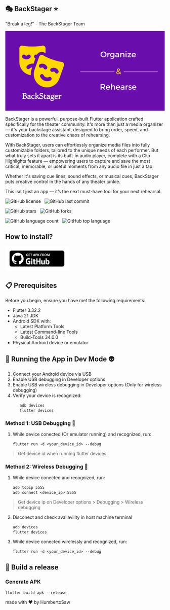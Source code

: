 ## 🎭 BackStager ⭐
"Break a leg!" - The BackStager Team

![banner](backstager/assets/git_banner.png)

BackStager is a powerful, purpose-built Flutter application crafted specifically for the theater community. It's more than just a media organizer — it's your backstage assistant, designed to bring order, speed, and customization to the creative chaos of rehearsing.

With BackStager, users can effortlessly organize media files into fully customizable folders, tailored to the unique needs of each performer. But what truly sets it apart is its built-in audio player, complete with a Clip Highlights feature — empowering users to capture and save the most critical, memorable, or useful moments from any audio file in just a tap.

Whether it's saving cue lines, sound effects, or musical cues, BackStager puts creative control in the hands of any theater junkie.

This isn’t just an app — it’s the next must-have tool for your next rehearsal.

![GitHub license](https://img.shields.io/github/license/HumbertoSaw/backstager?style=for-the-badge)   &nbsp; 
![GitHub last commit](https://img.shields.io/github/last-commit/HumbertoSaw/backstager?display_timestamp=committer&style=for-the-badge&label=Last%20commit)  &nbsp;

![GitHub stars](https://img.shields.io/github/stars/HumbertoSaw/backstager?style=for-the-badge) &nbsp;
![GitHub forks](https://img.shields.io/github/forks/HumbertoSaw/backstager?style=for-the-badge)

![GitHub language count](https://img.shields.io/github/languages/count/HumbertoSaw/backstager?style=for-the-badge) &nbsp;
![GitHub top language](https://img.shields.io/github/languages/top/HumbertoSaw/backstager?style=for-the-badge)


## How to install?

<a href="https://github.com/WrichikBasu/ShakeAlarmClock/releases/latest"><img src="github.png" alt="Download from Github!" width="200"/></a>

## 📋 Prerequisites

Before you begin, ensure you have met the following requirements:
- Flutter 3.32.2
- Java 21 JDK
- Android SDK with:
  - Latest Platform Tools
  - Latest Command-line Tools
  - Build-Tools 34.0.0
- Physical Android device or emulator

## 🚀 Running the App in Dev Mode 👽
1. Connect your Android device via USB
2. Enable USB debugging in Developer options
3. Enable USB wireless debugging in Developer options (Only for wireless debugging)
4. Verify your device is recognized:
    ```terminal
       adb devices
       flutter devices
    ```

### Method 1: USB Debugging 🔌
1. While device conected (Or emulator running) and recognized, run:
   ```terminal
   flutter run -d <your_device_id> --debug
   ```
> Get device id when running flutter devices

### Method 2: Wireless Debugging :wireless:
1. While device conected and recognized, run:
   ```terminal
   adb tcpip 5555
   adb connect <device_ip>:5555
   ```

> Get device ip on Developer options > Debugging > Wireless debugging
2. Disconect and check availavility in host machine terminal
   ```terminal
   adb devices
   flutter devices
   ```

1. While device conected wirelessly and recognized, run:
   ```terminal
   flutter run -d <your_device_id> --debug
   ```

## :wrench: Build a release
### Generate APK
  ```terminal
  flutter build apk --release
  ```

made with ❤️ by HumbertoSaw
